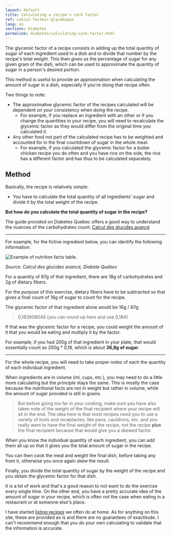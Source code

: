 ```yaml
---
layout: default
title: Calculating a recipe's carb factor
ref: calcul-facteur-glycémique
lang: en
sections: Diabetes
permalink: diabetes/calculating-carb-factor.html
---
```

The glycemic factor of a recipe consists in adding up the total quantity of sugar of each ingredient used in a dish and to divide that number by the recipe's total weight.
This then gives us the percentage of sugar for any given gram of the dish, which can be used to approximate the quantity of sugar in a person's desired portion.

This method is useful to provide an approximation when calculating the amount of sugar in a dish, especially if you're doing that recipe often.

Two things to note:

- The approximative glycemic factor of the recipes calculated will be dependent on your consistency when doing the recipe.
  - For example, if you replace an ingredient with an other or if you change the quantities in your recipe, you will need to recalculate the glycemic factor as they would differ from the original time you calculated it.
- Any other food not part of the calculated recipe has to be weighted and accounted for in the final countdown of sugar in the whole meal.
  - For example, if you calculated the glycemic factor for a butter chicken recipe you do often and you have rice on the side, the rice has a different factor and has thus to be calculated separately.

## Method

Basically, the recipe is relatively simple:

- You have to calculate the total quantity of all ingredients' sugar and divide it by the total weight of the recipe.

**But how do you calculate the total quantity of sugar in the recipe?**

The guide provided on Diabetes Quebec offers a good way to understand the nuances of the carbohydrates count:
[Calcul des glucides avancé](https://www.diabete.qc.ca/wp-content/uploads/2014/08/Calcul-glucides-1un-ng-4.pdf)

----
For example, for the fictive ingredient below, you can identify the following information:

![Example of nutrition facts table.](../assets/images/tableau-valeur-nutritive.png)

<!--markdownlint-disable MD036-->
*Source: Calcul des glucides avancé, Diabète Québec*
<!--markdownlint-enable MD036-->

For a quantity of 87g of that ingredient, there are 18g of carbohydrates and 2g of dietary fibers.

For the purpose of this exercise, dietary fibers have to be subtracted so that gives a final count of 16g of sugar to count for the recipe.

The glycemic factor of that ingredient alone would be 16g / 87g:

> 0,183908046 (you can round up here and use 0,184)

If that was the glycemic factor for a recipe, you could weight the amount of it that you would be eating and multiply it by the factor.

For example, if you had 200g of that ingredient in your plate, that would essentially count as 200g * 0,18, which is about **36,8g of sugar**.

----

For the whole recipe, you will need to take proper notes of each the quantity of each individual ingredient.

When ingredients are in volume (ml, cups, etc.), you may need to do a little more calculating but the principle stays the same.
This is mostly the case because the nutritional facts are not in weight but rather in volume, while the amount of sugar provided is still in grams.

>But before going too far in your cooking, make sure you have also taken note of the weight of the final recipient where your recipe will sit in the end.
The idea here is that most recipes need you to use a variety of tools and receptacles, like pans, cauldrons, etc. and you really want to have the final weight of the recipe, not the recipe **plus** the final recipient because that would give you a skewed factor.

When you know the individual quantity of each ingredient, you can add them all up so that it gives you the total amount of sugar in the recipe.

You can then cook the meal and weight the final dish, before taking any from it, otherwise you once again skew the result.

Finally, you divide the total quantity of sugar by the weight of the recipe and you obtain the glycemic factor for that dish.

It is a lot of work and that's a good reason to not want to do the exercise every single time.
On the other end, you have a pretty accurate idea of the amount of sugar in your recipe, which is often not the case when eating in a restaurant or at someone else's place.

I have started [listing recipes](({{site.baseurl}}/recipes-glycemic-factor.html)) we often do at home.
As for anything on this site, these are provided as is and there are no guarantees of exactitude.
I can't recommend enough that you do your own calculating to validate that the information is accurate.
